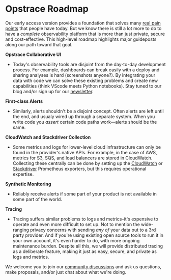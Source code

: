 # Opstrace Roadmap

<!-- markdownlint-disable MD036 -->

Our early access version provides a foundation that solves many [real pain points](/blog/public-launch-announcement) that people have today.
But we know there is still a lot more to do to have a _complete_ observability platform that is more than just private, secure and cost-effective.
This high-level roadmap highlights major guideposts along our path toward that goal.

**Opstrace Collaborative UI**

* Today's observability tools are disjoint from the day-to-day development process.
For example, dashboards can break easily with a deploy and sharing analyses is hard (screenshots anyone?).
By integrating your data with code we can solve these existing problems and create new capabilities (think VScode meets Python notebooks).
Stay tuned to our blog and/or sign up for our [newsletter](https://opstrace.com/#newsletter).

**First-class Alerts**

* Similarly, alerts shouldn't be a disjoint concept.
Often alerts are left until the end, and usualy wired up through a separate system.
When you write code you _assert_ certain code paths work—alerts should be the same.

**CloudWatch and Stackdriver Collection**

* Some metrics and logs for lower-level cloud infrastructure can only be found in the provider's native APIs.
For example, in the case of AWS, metrics for S3, SQS, and load balancers are stored in CloudWatch.
Collecting these centrally can be done by setting up the [CloudWatch](https://github.com/prometheus/cloudwatch_exporter) or [Stackdriver](https://github.com/prometheus-community/stackdriver_exporter) Prometheus exporters, but this requires operational expertise.

**Synthetic Monitoring**

* Reliably receive alerts if some part of your product is not available in some part of the world.

**Tracing**

* Tracing suffers similar problems to logs and metrics–it's expensive to operate and even more difficult to set up.
Not to mention the wide-ranging privacy concerns with sending _any of_ your data out to a 3rd party provider.
And if you're using existing open source tools to run it in your own account, it's even harder to do, with more ongoing maintenance burden.
Despite all this, we will provide distributed tracing as a deliberate feature, making it just as easy, secure, and private as logs and metrics.

We welcome you to join our [community discussions](https://go.opstrace.com/community) and ask us questions, make proposals, and/or just chat about what we're doing.
